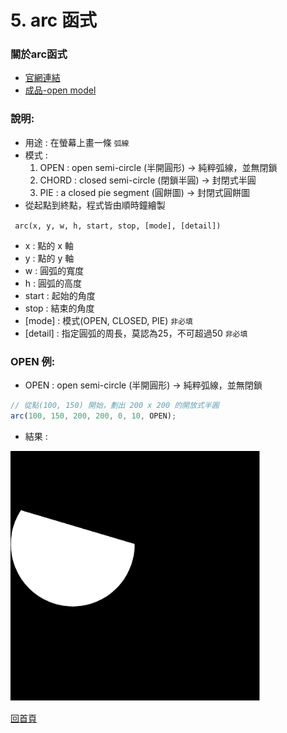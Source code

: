 # 5. arc 函式 

### 關於arc函式
- [官網連結](https://p5js.org/reference/#/p5/arc)
-  [成品-open model](https://linduke-lin.github.io/p5Js-Demo/Method-arc/ArcDemo-Open.html)

### 說明:
- 用途 : 在螢幕上畫一條 `弧線`
- 模式 : 
    1. OPEN : open semi-circle (半開圓形) -> 純粹弧線，並無閉鎖 
    2. CHORD : closed semi-circle (閉鎖半圓) -> 封閉式半圓
    3. PIE : a closed pie segment (圓餅圖) -> 封閉式圓餅圖
- 從起點到終點，程式皆由順時鐘繪製

` arc(x, y, w, h, start, stop, [mode], [detail])`

- x : 點的 x 軸
- y : 點的 y 軸
- w : 圓弧的寬度
- h : 圓弧的高度
- start : 起始的角度
- stop : 結束的角度
- [mode] : 模式(OPEN, CLOSED, PIE) `非必填`
- [detail] : 指定圓弧的周長，莫認為25，不可超過50 `非必填`

### OPEN 例:
- OPEN : open semi-circle (半開圓形) -> 純粹弧線，並無閉鎖 
```javaScript
// 從點(100, 150) 開始，劃出 200 x 200 的開放式半圓
arc(100, 150, 200, 200, 0, 10, OPEN);
```
- 結果 : 
<img src="https://github.com/LINDuke-Lin/p5Js-Demo/blob/main/Method-arc/img/open.png" width="400px" height="400px">

[回首頁](https://github.com/LINDuke-Lin/p5Js-Demo)